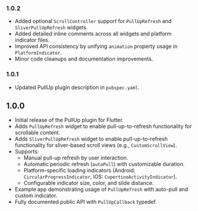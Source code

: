 ### 1.0.2
* Added optional `ScrollController` support for `PullUpRefresh` and `SliverPullUpRefresh` widgets.
* Added detailed inline comments across all widgets and platform indicator files.
* Improved API consistency by unifying `animation` property usage in `PlatformIndicator`.
* Minor code cleanups and documentation improvements.

### 1.0.1
* Updated PullUp plugin description in `pubspec.yaml`.

## 1.0.0

* Initial release of the PullUp plugin for Flutter.
* Adds `PullUpRefresh` widget to enable pull-up-to-refresh functionality for scrollable content.
* Adds `SliverPullUpRefresh` widget to enable pull-up-to-refresh functionality for sliver-based scroll views (e.g., `CustomScrollView`).
* Supports:
    * Manual pull-up refresh by user interaction.
    * Automatic periodic refresh (`autoPull`) with customizable duration.
    * Platform-specific loading indicators (Android: `CircularProgressIndicator`, iOS: `CupertinoActivityIndicator`).
    * Configurable indicator size, color, and slide distance.
* Example app demonstrating usage of `PullUpRefresh` with auto-pull and custom indicator.
* Fully documented public API with `PullUpCallback` typedef.